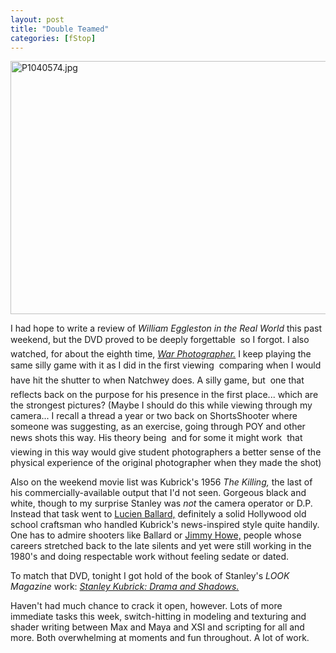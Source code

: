 ```yaml
---
layout: post
title: "Double Teamed"
categories: [fStop]
---
```

<img alt="P1040574.jpg" src="http://www.botzilla.com/blog/pix2006/P1040574.jpg" width="807" height="405" border="0" />

I had hope to write a review of <cite>William Eggleston in the Real World</cite> this past weekend, but the DVD proved to be deeply forgettable &#151; so I forgot. I also watched, for about the eighth time, <a href="http://www.photoeye.com/templates/mShowDetailsbycat.cfm?Catalog=FT023"><cite>War Photographer.</cite></a> I keep playing the same silly game with it as I did in the first viewing &#151; comparing when I would have hit the shutter to when Natchwey does. A silly game, but &#151; one that reflects back on the purpose for his presence in the first place... which are the strongest pictures? (Maybe I should do this while viewing through my camera... I recall a thread a year or two back on ShortsShooter where someone was suggesting, as an exercise, going through POY and other news shots this way. His theory being &#151; and for some it might work &#151; that viewing in this way would give student photographers a better sense of the physical experience of the original photographer when they made the shot)

Also on the weekend movie list was Kubrick's 1956 <cite>The Killing,</cite> the last of his commercially-available output that I'd not seen. Gorgeous black and white, though to my surprise Stanley was <i>not</i> the camera operator or D.P. Instead that task went to <a href="http://www.imdb.com/name/nm0005644/bio">Lucien Ballard,</a> definitely a solid Hollywood old school craftsman who handled Kubrick's news-inspired style quite handily. One has to admire shooters like Ballard or <a href="http://www.imdb.com/name/nm0002146/bio">Jimmy Howe,</a> people whose careers stretched back to the late silents and yet were still working in the 1980's and doing respectable work without feeling sedate or dated.

To match that DVD, tonight I got hold of the book of Stanley's <cite>LOOK Magazine</cite> work: <a href="http://www.photoeye.com/templates/mShowDetailsbycat.cfm?Catalog=PI151"><cite>Stanley Kubrick: Drama and Shadows.</cite></a>

Haven't had much chance to crack it open, however. Lots of more immediate tasks this week, switch-hitting in modeling and texturing and shader writing between Max and Maya and XSI and scripting for all and more. Both overwhelming at moments and fun throughout. A lot of work.

<!--more-->

